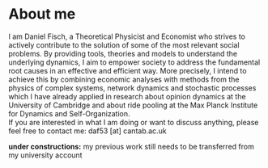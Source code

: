 # About me
I am Daniel Fisch, a Theoretical Physicist and Economist who strives to actively contribute to the solution of some of the most relevant social problems. 
By providing tools, theories and models to understand the underlying dynamics, I aim to empower society to address the fundamental root causes in an effective and efficient way. 
More precisely, I intend to achieve this by combining economic analyses with methods from the physics of complex systems, network dynamics and stochastic processes which I have already applied in research about opinion dynamics at the University of Cambridge and about ride pooling at the Max Planck Institute for Dynamics and Self-Organization.\
If you are interested in what I am doing or want to discuss anything, please feel free to contact me: daf53 [at] cantab.ac.uk

**under constructions:** my previous work still needs to be transferred from my university account
